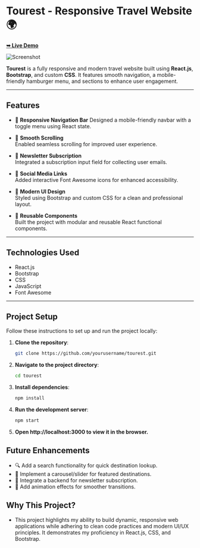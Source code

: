 # Tourest - Responsive Travel Website 🌍
  <a href="https://tourest-react-k1n7.vercel.app/"><strong>➥ Live Demo</strong></a>

![Screenshot](https://github.com/codewithsadee/tourest/blob/master/readme-images/desktop.png?raw=true)

**Tourest** is a fully responsive and modern travel website built using **React.js**, **Bootstrap**, and custom **CSS**. It features smooth navigation, a mobile-friendly hamburger menu, and sections to enhance user engagement.

---

## **Features**

- 🌟 **Responsive Navigation Bar** 
  Designed a mobile-friendly navbar with a toggle menu using React state.

- 🧭 **Smooth Scrolling**  
  Enabled seamless scrolling for improved user experience. 

- 💌 **Newsletter Subscription**  
  Integrated a subscription input field for collecting user emails.

- 🔗 **Social Media Links**  
  Added interactive Font Awesome icons for enhanced accessibility.

- 🎨 **Modern UI Design**  
  Styled using Bootstrap and custom CSS for a clean and professional layout.

- 🔄 **Reusable Components**  
  Built the project with modular and reusable React functional components.

---

## **Technologies Used**

- React.js
- Bootstrap
- CSS
- JavaScript
- Font Awesome

---

## **Project Setup**

Follow these instructions to set up and run the project locally:

1. **Clone the repository**:

   ```bash
   git clone https://github.com/yourusername/tourest.git
   ```

2. **Navigate to the project directory**:

   ```bash
   cd tourest
   ```

3. **Install dependencies**:

   ```bash
   npm install
   ```

 4. **Run the development server**:

    ```bash
    npm start
    ```

 5. **Open http://localhost:3000 to view it in the browser.**


## **Future Enhancements**
- 🔍 Add a search functionality for quick destination lookup.
- 🎠 Implement a carousel/slider for featured destinations.
- 📡 Integrate a backend for newsletter subscription.
- 💫 Add animation effects for smoother transitions.

## **Why This Project?**
- This project highlights my ability to build dynamic, responsive web applications while adhering to clean code practices and modern UI/UX principles. It demonstrates my proficiency in React.js, CSS, and Bootstrap.

